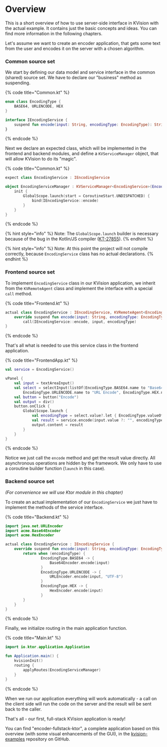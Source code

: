 # Overview

This is a short overview of how to use server-side interface in KVision with the actual example. It contains just the basic concepts and ideas. You can find more information in the following chapters.

Let's assume we want to create an encoder application, that gets some text from the user and encodes it on the server with a chosen algorithm.

### Common source set

We start by defining our data model and service interface in the common \(shared\) source set. We have to declare our "business" method as suspending.

{% code title="Common.kt" %}
```kotlin
enum class EncodingType {
    BASE64, URLENCODE, HEX
}

interface IEncodingService {
    suspend fun encode(input: String, encodingType: EncodingType): String
}
```
{% endcode %}

Next we declare an expected class, which will be implemented in the frontend and backend modules, and define a `KVServiceManager` object, that will allow KVision to do its "magic".

{% code title="Common.kt" %}
```kotlin
expect class EncodingService : IEncodingService

object EncodingServiceManager : KVServiceManager<EncodingService>(EncodingService::class) {
    init {
        GlobalScope.launch(start = CoroutineStart.UNDISPATCHED) {
            bind(IEncodingService::encode)
        }
    }
}
```
{% endcode %}

{% hint style="info" %}
Note: The `GlobalScope.launch` builder is necessary because of the bug in the Kotlin/JS compiler \([KT-27855](https://youtrack.jetbrains.com/issue/KT-27855)\).
{% endhint %}

{% hint style="info" %}
Note: At this point the project will not compile correctly, because `EncodingService` class has no actual declarations.
{% endhint %}

### Frontend source set

To implement `EncodingService` class in our KVision application, we inherit from the `KVRemoteAgent` class and implement the interface with a special `call` method.

{% code title="Frontend.kt" %}
```kotlin
actual class EncodingService : IEncodingService, KVRemoteAgent<EncodingService>(EncodingServiceManager) {
    override suspend fun encode(input: String, encodingType: EncodingType) = 
        call(IEncodingService::encode, input, encodingType)
}
```
{% endcode %}

That's all what is needed to use this service class in the frontend application.

{% code title="FrontendApp.kt" %}
```kotlin
val service = EncodingService()

vPanel {
    val input = textAreaInput()
    val select = selectInput(listOf(EncodingType.BASE64.name to "Base64",
        EncodingType.URLENCODE.name to "URL Encode", EncodingType.HEX.name to "Hex"))
    val button = button("Encode")
    val output = div()
    button.onClick {
        GlobalScope.launch {
            val encodingType = select.value?.let { EncodingType.valueOf(it) } ?: EncodingType.BASE64
            val result = service.encode(input.value ?: "", encodingType)
            output.content = result
        }
    }
}
```
{% endcode %}

Notice we just call the `encode` method and get the result value directly. All asynchronous operations are hidden by the framework. We only have to use a coroutine builder function \(`launch` in this case\).

### Backend source set

_\(For convenience we will use Ktor module in this chapter\)_

To create an actual implementation of our `EncodingService` we just have to implement the methods of the service interface.

{% code title="Backend.kt" %}
```kotlin
import java.net.URLEncoder
import acme.Base64Encoder
import acme.HexEncoder

actual class EncodingService : IEncodingService {
    override suspend fun encode(input: String, encodingType: EncodingType): String {
        return when (encodingType) {
                EncodingType.BASE64 -> {
                    Base64Encoder.encode(input)
                }
                EncodingType.URLENCODE -> {
                    URLEncoder.encode(input, "UTF-8")
                }
                EncodingType.HEX -> {
                    HexEncoder.encode(input)
                }
        }
    }
}
```
{% endcode %}

Finally, we initialize routing in the main application function.

{% code title="Main.kt" %}
```kotlin
import io.ktor.application.Application

fun Application.main() {
    kvisionInit()
    routing {
        applyRoutes(EncodingServiceManager)
    }
}
```
{% endcode %}

When we run our application everything will work automatically - a call on the client side will run the code on the server and the result will be sent back to the caller.

That's all - our first, full-stack KVision application is ready!

You can find "encoder-fullstack-ktor", a complete application based on this overview \(with some visual enhancements of the GUI\), in the [kvision-examples](https://github.com/rjaros/kvision-examples) repository on GitHub.

